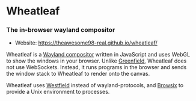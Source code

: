 # Wheatleaf

### The in-browser wayland compositor

- Website: https://theawesome98-real.github.io/wheatleaf/

Wheatleaf is a [Wayland compositor](https://en.wikipedia.org/wiki/Wayland_%28display_server_protocol%29) written in JavaScript and uses WebGL to show the windows in your browser. Unlike [Greenfield](https://github.com/udevbe/greenfield), Wheatleaf does not use WebSockets. Instead, it runs programs in the browser and sends the window stack to Wheatleaf to render onto the canvas.

Wheatleaf uses [Westfield](https://github.com/udevbe/westfield) instead of wayland-protocols, and [Browsix](https://browsix.org/) to provide a Unix environment to processes.
